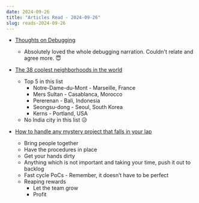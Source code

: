 ```yaml
---
date: 2024-09-26
title: "Articles Read - 2024-09-26"
slug: reads-2024-09-26
---
```




* [Thoughts on Debugging][1]
  * Absolutely loved the whole debugging narration. Couldn't relate and agree more. 😇

* [The 38 coolest neighborhoods in the world][2]
  * Top 5 in this list
    * Notre-Dame-du-Mont - Marseille, France
    * Mers Sultan - Casablanca, Morocco
    * Pererenan - Bali, Indonesia
    * Seongsu-dong - Seoul, South Korea
    * Kerns - Portland, USA
  * No India city in this list 😥

* [How to handle any mystery project that falls in your lap][3]
  * Bring people together
  * Have the procedures in place
  * Get your hands dirty
  * Anything which is not important and taking your time, push it out to backlog
  * Fast cycle PoCs - Remember, it doesn’t have to be perfect
  * Reaping rewards
    * Let the team grow
    * Profit



  [1]: https://catskull.net/thoughts-on-debugging.html
  [2]: https://www.timeout.com/travel/coolest-neighbourhoods-in-the-world
  [3]: https://shiftmag.dev/how-to-handle-any-mystery-project-that-falls-in-your-lap-3761/
